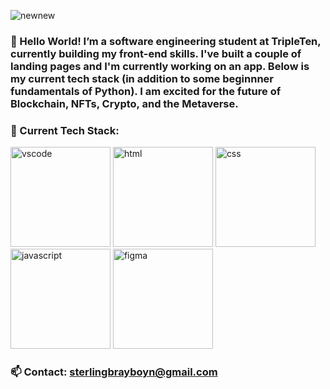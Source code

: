 ![newnew](https://github.com/SterlingBrayboy/SterlingBrayboy/assets/123781522/e10822ac-c6ad-4a80-a541-cccf48494922)

### 👋 Hello World! I’m a software engineering student at TripleTen, currently building my front-end skills. I've built a couple of landing pages and I'm currently working on an app. Below is my current tech stack (in addition to some beginnner fundamentals of Python). I am excited for the future of Blockchain, NFTs, Crypto, and the Metaverse. 


### 💬 Current Tech Stack: 
<img width="160" alt="vscode" src="https://github.com/SterlingBrayboy/SterlingBrayboy/assets/123781522/a3a4bd26-57cb-4f86-984a-6453c103b89e">
<img width="160" alt="html" src="https://github.com/SterlingBrayboy/SterlingBrayboy/assets/123781522/8aef364f-9a37-4a21-9f8d-822fb95c6245">
<img width="160" alt="css" src="https://github.com/SterlingBrayboy/SterlingBrayboy/assets/123781522/611fe4d0-5678-4598-bb11-d3d414932d56">
<img width="160" alt="javascript" src="https://github.com/SterlingBrayboy/SterlingBrayboy/assets/123781522/f8ed5d33-357d-4932-9453-3945829b675f">
<img width="160" alt="figma" src="https://github.com/SterlingBrayboy/SterlingBrayboy/assets/123781522/db00deae-5ef9-458b-8bf3-a06bd50aa3ea">

### 📫 Contact: sterlingbrayboyn@gmail.com
